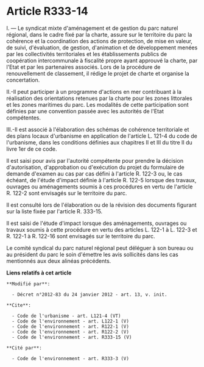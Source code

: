 # Article R333-14

I. ― Le syndicat mixte d'aménagement et de gestion du parc naturel régional, dans le cadre fixé par la charte, assure sur le
territoire du parc la cohérence et la coordination des actions de protection, de mise en valeur, de suivi, d'évaluation, de
gestion, d'animation et de développement menées par les collectivités territoriales et les établissements publics de
coopération intercommunale à fiscalité propre ayant approuvé la charte, par l'Etat et par les partenaires associés. Lors de
la procédure de renouvellement de classement, il rédige le projet de charte et organise la concertation. 

II.-Il peut participer à un programme d'actions en mer contribuant à la réalisation des orientations retenues par la charte
pour les zones littorales et les zones maritimes du parc. Les modalités de cette participation sont définies par une
convention passée avec les autorités de l'Etat compétentes. 

III.-Il est associé à l'élaboration des schémas de cohérence territoriale et des plans locaux d'urbanisme en application de
l'article L. 121-4 du code de l'urbanisme, dans les conditions définies aux chapitres II et III du titre II du livre 1er de
ce code. 

Il est saisi pour avis par l'autorité compétente pour prendre la décision d'autorisation, d'approbation ou d'exécution du
projet du formulaire de demande d'examen au cas par cas défini à l'article R. 122-3 ou, le cas échéant, de l'étude d'impact
définie à l'article R. 122-5 lorsque des travaux, ouvrages ou aménagements soumis à ces procédures en vertu de l'article R.
122-2 sont envisagés sur le territoire du parc. 

Il est consulté lors de l'élaboration ou de la révision des documents figurant sur la liste fixée par l'article R. 333-15. 

Il est saisi de l'étude d'impact lorsque des aménagements, ouvrages ou travaux soumis à cette procédure en vertu des articles
L. 122-1 à L. 122-3 et R. 122-1 à R. 122-16 sont envisagés sur le territoire du parc. 

Le comité syndical du parc naturel régional peut déléguer à son bureau ou au président du parc le soin d'émettre les avis
sollicités dans les cas mentionnés aux deux alinéas précédents.

**Liens relatifs à cet article**

	**Modifié par**:

	  - Décret n°2012-83 du 24 janvier 2012 - art. 13, v. init.

	**Cite**:

	  - Code de l'urbanisme - art. L121-4 (VT)
	  - Code de l'environnement - art. L122-1 (V)
	  - Code de l'environnement - art. R122-1 (V)
	  - Code de l'environnement - art. R122-2 (V)
	  - Code de l'environnement - art. R333-15 (V)

	**Cité par**:

	  - Code de l'environnement - art. R333-3 (V)
